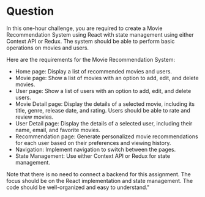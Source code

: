 # Question

In this one-hour challenge, you are required to create a Movie Recommendation System using React with state management using either Context API or Redux. The system should be able to perform basic operations on movies and users.

Here are the requirements for the Movie Recommendation System:

- Home page: Display a list of recommended movies and users.
- Movie page: Show a list of movies with an option to add, edit, and delete movies.
- User page: Show a list of users with an option to add, edit, and delete users.
- Movie Detail page: Display the details of a selected movie, including its title, genre, release date, and rating. Users should be able to rate and review movies.
- User Detail page: Display the details of a selected user, including their name, email, and favorite movies.
- Recommendation page: Generate personalized movie recommendations for each user based on their preferences and viewing history.
- Navigation: Implement navigation to switch between the pages.
- State Management: Use either Context API or Redux for state management.

Note that there is no need to connect a backend for this assignment. The focus should be on the React implementation and state management. The code should be well-organized and easy to understand."
